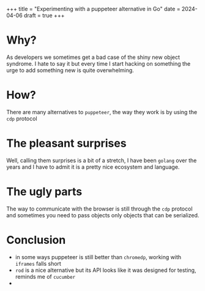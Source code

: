 +++
title = "Experimenting with a puppeteer alternative in Go"
date = 2024-04-06
draft = true
+++

# Why?
As developers we sometimes get a bad case of the shiny new object syndrome. I hate to say it but every time I start hacking on something the urge to add something new is quite overwhelming.

# How?
There are many alternatives to `puppeteer`, the way they work is by using the `cdp` protocol

# The pleasant surprises
Well, calling them surprises is a bit of a stretch, I have been `golang` over the years and I have to admit it is a pretty nice ecosystem and language. 

# The ugly parts
The way to communicate with the browser is still through the `cdp` protocol and sometimes you need to pass objects only objects that can be serialized.

# Conclusion
- in some ways puppeteer is still better than `chromedp`, working with `iframes` falls short
- `rod` is a nice alternative but its API looks like it was designed for testing, reminds me of `cucumber`
- 


